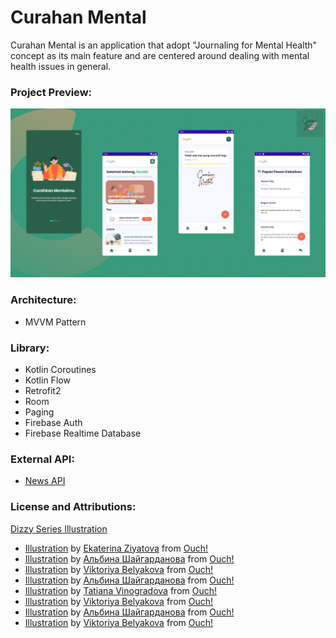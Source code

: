 # Curahan Mental
Curahan Mental is an application that adopt "Journaling for Mental Health" concept as its main feature and are centered around dealing with mental health issues in general.  

### Project Preview:
 <img src="https://raw.githubusercontent.com/blitzkz23/capstone-sib-curahan-mental-csd-062/main/app/src/main/res/drawable/ui_preview.png" alt="project"/> </img>

### Architecture:
- MVVM Pattern

### Library:
- Kotlin Coroutines
- Kotlin Flow
- Retrofit2
- Room
- Paging
- Firebase Auth
- Firebase Realtime Database

### External API:
- [News API](https://newsapi.org/)

### License and Attributions:
<a href="https://icons8.com/illustrations/style--dizzy">Dizzy Series Illustration</a>
- <a href="https://icons8.com/illustrations/illustration/dizzy-education">Illustration</a> by <a href="https://icons8.com/illustrations/author/613f61cc05152f67565035d0">Ekaterina Ziyatova</a> from <a href="https://icons8.com/illustrations">Ouch!</a>
- <a href="https://icons8.com/illustrations/illustration/dizzy-lots-of-letters">Illustration</a> by <a href="https://icons8.com/illustrations/author/602a6c5b01d0363186d3d950">Альбина Шайгарданова</a> from <a href="https://icons8.com/illustrations">Ouch!</a>
- <a href="https://icons8.com/illustrations/illustration/dizzy-meditation">Illustration</a> by <a href="https://icons8.com/illustrations/author/602a6c5b01d0363186d3d950">Viktoriya Belyakova</a> from <a href="https://icons8.com/illustrations">Ouch!</a>
- <a href="https://icons8.com/illustrations/illustration/dizzy-gifts">Illustration</a> by <a href="https://icons8.com/illustrations/author/602a6c5b01d0363186d3d950">Альбина Шайгарданова</a> from <a href="https://icons8.com/illustrations">Ouch!</a>
- <a href="https://icons8.com/illustrations/illustration/dizzy-designer">Illustration</a> by <a href="https://icons8.com/illustrations/author/5eb423ee01d03600140dff88">Tatiana Vinogradova</a> from <a href="https://icons8.com/illustrations">Ouch!</a>
- <a href="https://icons8.com/illustrations/illustration/dizzy-healthy-life">Illustration</a> by <a href="https://icons8.com/illustrations/author/602a6c5b01d0363186d3d950">Viktoriya Belyakova</a> from <a href="https://icons8.com/illustrations">Ouch!</a>
- <a href="https://icons8.com/illustrations/illustration/dizzy-picnic-with-a-friend">Illustration</a> by <a href="https://icons8.com/illustrations/author/602a6c5b01d0363186d3d950">Альбина Шайгарданова</a> from <a href="https://icons8.com/illustrations">Ouch!</a>
- <a href="https://icons8.com/illustrations/illustration/dizzy-mental-wellbeing">Illustration</a> by <a href="https://icons8.com/illustrations/author/602a6c5b01d0363186d3d950">Viktoriya Belyakova</a> from <a href="https://icons8.com/illustrations">Ouch!</a>
